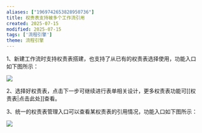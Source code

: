 ```yaml
---
aliases: ["1969742653828950736"]
title: 权责表支持被多个工作流引用
created: 2025-07-15
modified: 2025-07-15
tags: ['流程引擎']
theme: 流程引擎
---
```


1、新建工作流时支持权责表搭建，也支持了从已有的权责表选择使用，功能入口如下图所示：

![](576ed66d70d5694b99142cacafe99867.jpg)

2、选择好权责表，点击下一步可继续进行表单相关设计，更多权责表功能可[[权责表|点击此处]]查看。

3、统一的权责表管理入口可以查看某权责表的引用情况，功能入口如下图所示：

![](4905fbdad79929a0ecc8882e334735c8.jpg)